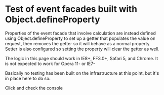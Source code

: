 Test of event facades built with Object.defineProperty
======================================================

Properties of the event facade that involve calculation are instead defined using Object.defineProperty to set up a getter that populates the value on request, then removes the getter so it will behave as a normal property. Setter is also configured so setting the property will clear the getter as well.

The logic in this page should work in IE8+, FF3.0+, Safari 5, and Chrome. It is not expected to work for Opera 11- or IE7-

Basically no testing has been built on the infrastructure at this point, but it's in place here to do so.

Click and check the console
